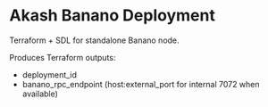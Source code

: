 # Akash Banano Deployment

Terraform + SDL for standalone Banano node.

Produces Terraform outputs:
- deployment_id
- banano_rpc_endpoint (host:external_port for internal 7072 when available)
